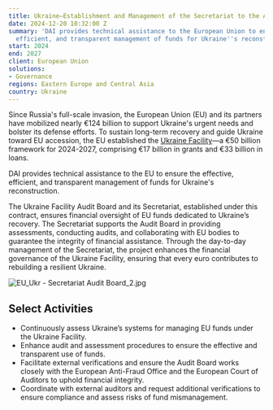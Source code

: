 ```yaml
---
title: Ukraine—Establishment and Management of the Secretariat to the Audit Board
date: 2024-12-20 10:32:00 Z
summary: 'DAI provides technical assistance to the European Union to ensure the effective,
  efficient, and transparent management of funds for Ukraine''s reconstruction. '
start: 2024
end: 2027
client: European Union
solutions:
- Governance
regions: Eastern Europe and Central Asia
country: Ukraine
---
```


Since Russia's full-scale invasion, the European Union (EU) and its partners have mobilized nearly €124 billion to support Ukraine's urgent needs and bolster its defense efforts. To sustain long-term recovery and guide Ukraine toward EU accession, the EU established the [Ukraine Facility](https://neighbourhood-enlargement.ec.europa.eu/european-neighbourhood-policy/countries-region/ukraine/ukraine-facility_en)—a €50 billion framework for 2024-2027, comprising €17 billion in grants and €33 billion in loans. 

DAI provides technical assistance to the EU to ensure the effective, efficient, and transparent management of funds for Ukraine's reconstruction. 

The Ukraine Facility Audit Board and its Secretariat, established under this contract, ensures financial oversight of EU funds dedicated to Ukraine’s recovery. The Secretariat supports the Audit Board in providing assessments, conducting audits, and collaborating with EU bodies to guarantee the integrity of financial assistance. Through the day-to-day management of the Secretariat, the project enhances the financial governance of the Ukraine Facility, ensuring that every euro contributes to rebuilding a resilient Ukraine. 

![EU_Ukr - Secretariat Audit Board_2.jpg](/uploads/EU_Ukr%20-%20Secretariat%20Audit%20Board_2.jpg)

## Select Activities

* Continuously assess Ukraine’s systems for managing EU funds under the Ukraine Facility.
* Enhance audit and assessment procedures to ensure the effective and transparent use of funds.
* Facilitate external verifications and ensure the Audit Board works closely with the European Anti-Fraud Office and the European Court of Auditors to uphold financial integrity.
* Coordinate with external auditors and request additional verifications to ensure compliance and assess risks of fund mismanagement.